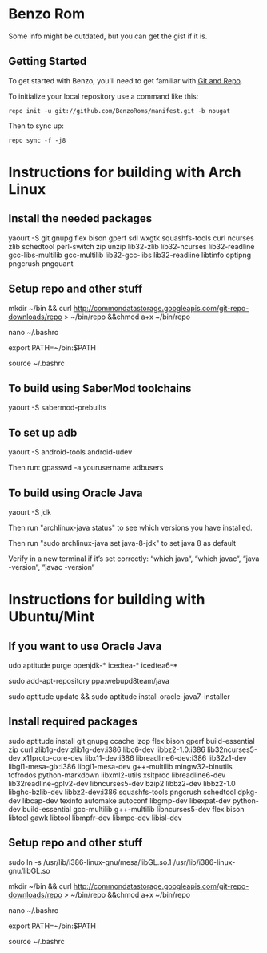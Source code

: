 Benzo Rom
===========

Some info might be outdated, but you can get the gist if it is.

Getting Started
---------------

To get started with Benzo, you'll need to get
familiar with [Git and Repo](http://source.android.com/source/using-repo.html).

To initialize your local repository use a command like this:

    repo init -u git://github.com/BenzoRoms/manifest.git -b nougat

Then to sync up:

    repo sync -f -j8


Instructions for building with Arch Linux
=========================================

Install the needed packages
---------------------------
yaourt -S git gnupg flex bison gperf sdl wxgtk squashfs-tools curl ncurses zlib schedtool perl-switch zip unzip lib32-zlib lib32-ncurses lib32-readline gcc-libs-multilib gcc-multilib lib32-gcc-libs lib32-readline libtinfo optipng pngcrush pngquant 

Setup repo and other stuff
--------------------------
mkdir ~/bin && curl http://commondatastorage.googleapis.com/git-repo-downloads/repo > ~/bin/repo &&chmod a+x ~/bin/repo

nano ~/.bashrc

export PATH=~/bin:$PATH

source ~/.bashrc

To build using SaberMod toolchains
----------------------------------
yaourt -S sabermod-prebuilts


To set up adb
-------------
yaourt -S android-tools android-udev

Then run: gpasswd -a yourusername adbusers


To build using Oracle Java
--------------------------
yaourt -S jdk

Then run "archlinux-java status" to see which versions you have installed.

Then run "sudo archlinux-java set java-8-jdk" to set java 8 as default

Verify in a new terminal if it’s set correctly: “which java“, “which javac“, “java -version“, “javac -version“


Instructions for building with Ubuntu/Mint
==========================================

If you want to use Oracle Java
------------------------------
udo aptitude purge openjdk-* icedtea-* icedtea6-*

sudo add-apt-repository ppa:webupd8team/java

sudo aptitude update && sudo aptitude install oracle-java7-installer

Install required packages
-------------------------
sudo aptitude install git gnupg ccache lzop flex bison gperf build-essential zip curl zlib1g-dev zlib1g-dev:i386 libc6-dev libbz2-1.0:i386 lib32ncurses5-dev x11proto-core-dev libx11-dev:i386 libreadline6-dev:i386 lib32z1-dev libgl1-mesa-glx:i386 libgl1-mesa-dev g++-multilib mingw32-binutils tofrodos python-markdown libxml2-utils xsltproc libreadline6-dev lib32readline-gplv2-dev libncurses5-dev bzip2 libbz2-dev libbz2-1.0 libghc-bzlib-dev libbz2-dev:i386 squashfs-tools pngcrush schedtool dpkg-dev libcap-dev texinfo automake autoconf libgmp-dev libexpat-dev python-dev build-essential gcc-multilib g++-multilib libncurses5-dev flex bison libtool gawk libtool libmpfr-dev libmpc-dev libisl-dev

Setup repo and other stuff
--------------------------
sudo ln -s /usr/lib/i386-linux-gnu/mesa/libGL.so.1 /usr/lib/i386-linux-gnu/libGL.so

mkdir ~/bin && curl http://commondatastorage.googleapis.com/git-repo-downloads/repo > ~/bin/repo &&chmod a+x ~/bin/repo

nano ~/.bashrc

export PATH=~/bin:$PATH

source ~/.bashrc


